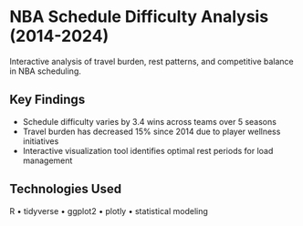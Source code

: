 # NBA Schedule Difficulty Analysis (2014-2024)

Interactive analysis of travel burden, rest patterns, and competitive balance in NBA scheduling.

## Key Findings
- Schedule difficulty varies by 3.4 wins across teams over 5 seasons
- Travel burden has decreased 15% since 2014 due to player wellness initiatives
- Interactive visualization tool identifies optimal rest periods for load management

## Technologies Used
R • tidyverse • ggplot2 • plotly • statistical modeling
